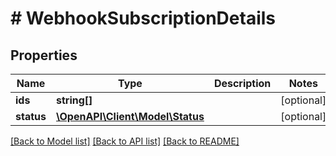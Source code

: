 # # WebhookSubscriptionDetails

## Properties

Name | Type | Description | Notes
------------ | ------------- | ------------- | -------------
**ids** | **string[]** |  | [optional]
**status** | [**\OpenAPI\Client\Model\Status**](Status.md) |  | [optional]

[[Back to Model list]](../../README.md#models) [[Back to API list]](../../README.md#endpoints) [[Back to README]](../../README.md)
